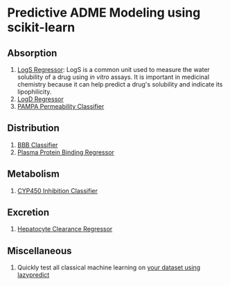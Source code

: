 # Predictive ADME Modeling using scikit-learn

## Absorption

1. [LogS Regressor](https://colab.research.google.com/drive/1QBh8UWjq3J3vqIwkjKhPvv7JCrc-gFfg#scrollTo=VUQKftBhujjx): LogS is a common unit used to measure the water solubility of a drug using *in vitro* assays. It is important in medicinal chemistry because it can help predict a drug's solubility and indicate its lipophilicity.
2. [LogD Regressor](https://colab.research.google.com/drive/1-Ux0CCBoarrLzgVpSFnzV9D3lIrqCTF5#scrollTo=aE0gTiHsJcor)
3. [PAMPA Permeability Classifier](https://colab.research.google.com/drive/1Lz_jTPyoU-qzn8QgSIpydDQpGeqypJMM#scrollTo=kc__DYWfkykP)

## Distribution

1. [BBB Classifier](https://colab.research.google.com/drive/1MZek43Uahm4_RupjptlGTEBIhgirc1by#scrollTo=qLAnaDJWg-nK)
2. [Plasma Protein Binding Regressor](https://colab.research.google.com/drive/1kRiKDTMzaWEn7b_Klag5WHn4ydBouSnh#scrollTo=xwbJqo2wdHJF)

## Metabolism

1. [CYP450 Inhibition Classifier](https://colab.research.google.com/drive/1OZSzuDmUcH99RfMNmbXvJcaGPIYzoq12#scrollTo=R3Eu7xPrJmfI)

## Excretion

1. [Hepatocyte Clearance Regressor](https://colab.research.google.com/drive/1Ob6suQhB_SDtfSm_LF5Lg5ALATh-RwWC#scrollTo=s3T1YhjoPwj7)

## Miscellaneous

1. Quickly test all classical machine learning on [your dataset using lazypredict](https://colab.research.google.com/drive/1m1BrViuzrbmuJsqiIQGY0DfNMqz5EzY_#scrollTo=JLfNkJyA5ZYm)
